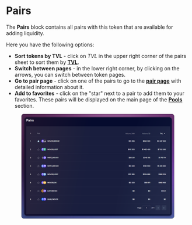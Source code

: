 # Pairs

The **Pairs** block contains all pairs with this token that are available for adding liquidity.

Here you have the following options:

* **Sort tokens by TVL** - click on _TVL_ in the upper right corner of the pairs sheet to sort them by [**TVL**](tvl.md).
* **Switch between pages** - in the lower right corner, by clicking on the arrows, you can switch between token pages.
* **Go to pair page** - click on one of the pairs to go to the [**pair page**](../../../pairs/) with detailed information about it.
* **Add to favorites** - click on the "star" next to a pair to add them to your favorites. These pairs will be displayed on the main page of the [**Pools** ](../../../pools/)section.

<figure><img src="../../../../.gitbook/assets/image (82).png" alt=""><figcaption></figcaption></figure>
